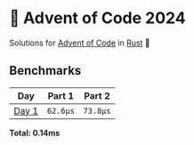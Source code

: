 <!-- <img src="./.assets/christmas_ferris.png" width="164"> -->

# 🎄 Advent of Code 2024

Solutions for [Advent of Code](https://adventofcode.com/) in [Rust](https://www.rust-lang.org/) 🦀

<!--- advent_readme_stars table --->

<!--- benchmarking table --->
## Benchmarks

| Day | Part 1 | Part 2 |
| :---: | :---: | :---:  |
| [Day 1](./src/bin/01.rs) | `62.6µs` | `73.8µs` |

**Total: 0.14ms**
<!--- benchmarking table --->
